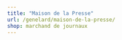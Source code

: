 ```yaml
---
title: "Maison de la Presse"
url: /genelard/maison-de-la-presse/
shop: marchand de journaux
---
```

